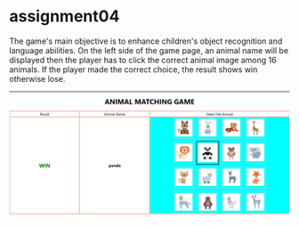 # assignment04
The game's main objective is to enhance 
children's object recognition and language abilities. On the left side of the game page, an 
animal name will be displayed then the player has to click the correct animal image among 16 
animals. If the player made the correct choice, the result shows win otherwise lose.

![Output Screenshot](assignment04/src/output.png)

